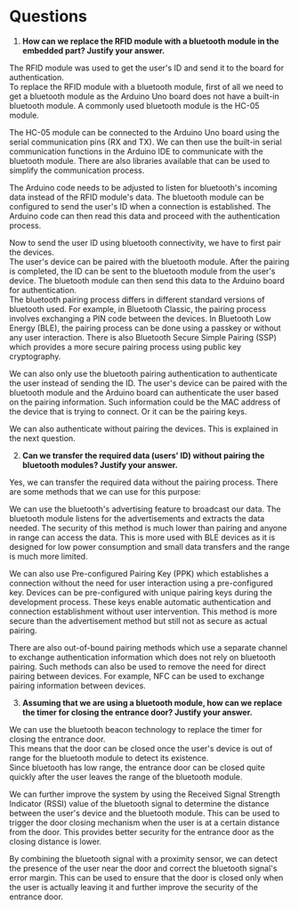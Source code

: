 # Questions

1. **How can we replace the RFID module with a bluetooth module in the embedded part? Justify your answer.**

The RFID module was used to get the user's ID and send it to the board for authentication.  
To replace the RFID module with a bluetooth module, first of all we need to get a bluetooth module as the Arduino Uno board does not have a built-in bluetooth module. A commonly used bluetooth module is the HC-05 module.

The HC-05 module can be connected to the Arduino Uno board using the serial communication pins (RX and TX). We can then use the built-in serial communication functions in the Arduino IDE to communicate with the bluetooth module. There are also libraries available that can be used to simplify the communication process.

The Arduino code needs to be adjusted to listen for bluetooth's incoming data instead of the RFID module's data. The bluetooth module can be configured to send the user's ID when a connection is established. The Arduino code can then read this data and proceed with the authentication process.

Now to send the user ID using bluetooth connectivity, we have to first pair the devices.  
The user's device can be paired with the bluetooth module. After the pairing is completed, the ID can be sent to the bluetooth module from the user's device. The bluetooth module can then send this data to the Arduino board for authentication.  
The bluetooth pairing process differs in different standard versions of bluetooth used. For example, in Bluetooth Classic, the pairing process involves exchanging a PIN code between the devices. In Bluetooth Low Energy (BLE), the pairing process can be done using a passkey or without any user interaction. There is also Bluetooth Secure Simple Pairing (SSP) which provides a more secure pairing process using public key cryptography.

We can also only use the bluetooth pairing authentication to authenticate the user instead of sending the ID. The user's device can be paired with the bluetooth module and the Arduino board can authenticate the user based on the pairing information. Such information could be the MAC address of the device that is trying to connect. Or it can be the pairing keys.

We can also authenticate without pairing the devices. This is explained in the next question.

2. **Can we transfer the required data (users' ID) without pairing the bluetooth modules? Justify your answer.**

Yes, we can transfer the required data without the pairing process. There are some methods that we can use for this purpose:

We can use the bluetooth's advertising feature to broadcast our data. The bluetooth module listens for the advertisements and extracts the data needed. The security of this method is much lower than pairing and anyone in range can access the data. This is more used with BLE devices as it is designed for low power consumption and small data transfers and the range is much more limited.

We can also use Pre-configured Pairing Key (PPK) which establishes a connection without the need for user interaction using a pre-configured key. Devices can be pre-configured with unique pairing keys during the development process. These keys enable automatic authentication and connection establishment without user intervention. This method is more secure than the advertisement method but still not as secure as actual pairing.

There are also out-of-bound pairing methods which use a separate channel to exchange authentication information which does not rely on bluetooth pairing. Such methods can also be used to remove the need for direct pairing between devices. For example, NFC can be used to exchange pairing information between devices.

3. **Assuming that we are using a bluetooth module, how can we replace the timer for closing the entrance door? Justify your answer.**

We can use the bluetooth beacon technology to replace the timer for closing the entrance door.  
This means that the door can be closed once the user's device is out of range for the bluetooth module to detect its existence.  
Since bluetooth has low range, the entrance door can be closed quite quickly after the user leaves the range of the bluetooth module.

We can further improve the system by using the Received Signal Strength Indicator (RSSI) value of the bluetooth signal to determine the distance between the user's device and the bluetooth module. This can be used to trigger the door closing mechanism when the user is at a certain distance from the door. This provides better security for the entrance door as the closing distance is lower.

By combining the bluetooth signal with a proximity sensor, we can detect the presence of the user near the door and correct the bluetooth signal's error margin. This can be used to ensure that the door is closed only when the user is actually leaving it and further improve the security of the entrance door.
